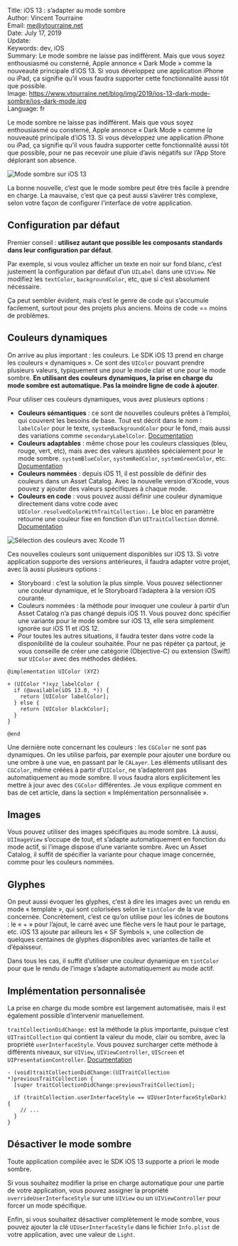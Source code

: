 Title:     iOS 13 : s’adapter au mode sombre  
Author:    Vincent Tourraine  
Email:     me@vtourraine.net  
Date:      July 17, 2019  
Update:    
Keywords:  dev, iOS  
Summary:   Le mode sombre ne laisse pas indifférent. Mais que vous soyez enthousiasmé ou consterné, Apple annonce « Dark Mode » comme la nouveauté principale d’iOS 13. Si vous développez une application iPhone ou iPad, ça signifie qu’il vous faudra supporter cette fonctionnalité aussi tôt que possible.  
Image:     https://www.vtourraine.net/blog/img/2019/ios-13-dark-mode-sombre/ios-dark-mode.jpg  
Language:  fr  


Le mode sombre ne laisse pas indifférent. Mais que vous soyez enthousiasmé ou consterné, Apple annonce « Dark Mode » comme *la* nouveauté principale d’iOS 13. Si vous développez une application iPhone ou iPad, ça signifie qu’il vous faudra supporter cette fonctionnalité aussi tôt que possible, pour ne pas recevoir une pluie d’avis négatifs sur l’App Store déplorant son absence.

![Mode sombre sur iOS 13](/blog/img/2019/ios-13-dark-mode-sombre/ios-dark-mode.jpg)

La bonne nouvelle, c’est que le mode sombre peut être très facile à prendre en charge. La mauvaise, c’est que ça peut aussi s’avérer très complexe, selon votre façon de configurer l’interface de votre application.

## Configuration par défaut

Premier conseil : **utilisez autant que possible les composants standards dans leur configuration par défaut**.

Par exemple, si vous voulez afficher un texte en noir sur fond blanc, c’est justement la configuration par défaut d’un `UILabel` dans une `UIView`. Ne modifiez les `textColor`, `backgroundColor`, etc, que si c’est absolument nécessaire.

Ça peut sembler évident, mais c’est le genre de code qui s’accumule facilement, surtout pour des projets plus anciens. Moins de code == moins de problèmes.

## Couleurs dynamiques

On arrive au plus important : les couleurs. Le SDK iOS 13 prend en charge les couleurs « dynamiques ». Ce sont des `UIColor` pouvant prendre plusieurs valeurs, typiquement une pour le mode clair et une pour le mode sombre. **En utilisant des couleurs dynamiques, la prise en charge du mode sombre est automatique. Pas la moindre ligne de code à ajouter**.

Pour utiliser ces couleurs dynamiques, vous avez plusieurs options :
- **Couleurs sémantiques** : ce sont de nouvelles couleurs prêtes à l’emploi, qui couvrent les besoins de base. Tout est décrit dans le nom : `labelColor` pour le texte, `systemBackgroundColor` pour le fond, mais aussi des variations comme `secondaryLabelColor`. [Documentation](https://developer.apple.com/documentation/uikit/uicolor/ui_element_colors?language=objc)
- **Couleurs adaptables** : même chose pour les couleurs classiques (bleu, rouge, vert, etc), mais avec des valeurs ajustées spécialement pour le mode sombre. `systemBlueColor`, `systemRedColor`, `systemGreenColor`, etc. [Documentation](https://developer.apple.com/documentation/uikit/uicolor/standard_colors?language=objc)
- **Couleurs nommées** : depuis iOS 11, il est possible de définir des couleurs dans un Asset Catalog. Avec la nouvelle version d’Xcode, vous pouvez y ajouter des valeurs spécifiques à chaque mode.
- **Couleurs en code** : vous pouvez aussi définir une couleur dynamique directement dans votre code avec `UIColor.resolvedColorWithTraitCollection:`. Le bloc en paramètre retourne une couleur fixe en fonction d’un `UITraitCollection` donné. [Documentation](https://developer.apple.com/documentation/uikit/uicolor/3238042-resolvedcolorwithtraitcollection?language=objc)

![Sélection des couleurs avec Xcode 11](/blog/img/2019/ios-13-dark-mode-sombre/xcode-11-colors.jpg)

Ces nouvelles couleurs sont uniquement disponibles sur iOS 13. Si votre application supporte des versions antérieures, il faudra adapter votre projet, avec là aussi plusieurs options :
- Storyboard : c’est la solution la plus simple. Vous pouvez sélectionner une couleur dynamique, et le Storyboard l’adaptera à la version iOS courante.
- Couleurs nommées : la méthode pour invoquer une couleur à partir d’un Asset Catalog n’a pas changé depuis iOS 11. Vous pouvez donc spécifier une variante pour le mode sombre sur iOS 13, elle sera simplement ignorée sur iOS 11 et iOS 12.
- Pour toutes les autres situations, il faudra tester dans votre code la disponibilité de la couleur souhaitée. Pour ne pas répéter ça partout, je vous conseille de créer une catégorie (Objective-C) ou extension (Swift) sur `UIColor` avec des méthodes dédiées.

```objc
@implementation UIColor (XYZ)

+ (UIColor *)xyz_labelColor {
  if (@available(iOS 13.0, *)) {
    return [UIColor labelColor];
  } else {
    return [UIColor blackColor];
  }
}

@end
```

Une dernière note concernant les couleurs : les `CGColor` ne sont pas dynamiques. On les utilise parfois, par exemple pour ajouter une bordure ou une ombre à une vue, en passant par le `CALayer`. Les éléments utilisant des `CGColor`, même créées à partir d’`UIColor`, ne s’adapteront pas automatiquement au mode sombre. Il vous faudra alors explicitement les mettre à jour avec des `CGColor` différentes. Je vous explique comment en bas de cet article, dans la section « Implémentation personnalisée ».

## Images
Vous pouvez utiliser des images spécifiques au mode sombre. Là aussi, `UIImageView` s’occupe de tout, et s’adapte automatiquement en fonction du mode actif, si l’image dispose d’une variante sombre. Avec un Asset Catalog, il suffit de spécifier la variante pour chaque image concernée, comme pour les couleurs nommées.

## Glyphes
On peut aussi évoquer les glyphes, c’est à dire les images avec un rendu en mode « template », qui sont colorisées selon le `tintColor` de la vue concernée. Concrètement, c’est ce qu’on utilise pour les icônes de boutons : le « + » pour l’ajout, le carré avec une flèche vers le haut pour le partage, etc. iOS 13 ajoute par ailleurs les « SF Symbols », une collection de quelques centaines de glyphes disponibles avec variantes de taille et d’épaisseur.

Dans tous les cas, il suffit d’utiliser une couleur dynamique en `tintColor` pour que le rendu de l’image s’adapte automatiquement au mode actif.


## Implémentation personnalisée
La prise en charge du mode sombre est largement automatisée, mais il est également possible d’intervenir manuellement.

`traitCollectionDidChange:` est la méthode la plus importante, puisque c’est `UITraitCollection` qui contient la valeur du mode, clair ou sombre, avec la propriété `userInterfaceStyle`. Vous pouvez surcharger cette méthode à différents niveaux, sur `UIView`, `UIViewController`, `UIScreen` et `UIPresentationController`. [Documentation](https://developer.apple.com/documentation/uikit/uitraitenvironment/1623516-traitcollectiondidchange?language=objc)

``` objc
- (void)traitCollectionDidChange:(UITraitCollection *)previousTraitCollection {
  [super traitCollectionDidChange:previousTraitCollection];

  if (traitCollection.userInterfaceStyle == UIUserInterfaceStyleDark) {
    // ...
  }
}
```

## Désactiver le mode sombre
Toute application compilée avec le SDK iOS 13 supporte a priori le mode sombre.

Si vous souhaitez modifier la prise en charge automatique pour une partie de votre application, vous pouvez assigner la propriété `overrideUserInterfaceStyle` sur une `UIView` ou un `UIViewController` pour forcer un mode spécifique.

Enfin, si vous souhaitez désactiver complètement le mode sombre, vous pouvez ajouter la clé `UIUserInterfaceStyle` dans le fichier `Info.plist` de votre application, avec une valeur de `Light`.
